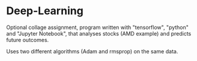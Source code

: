 # Deep-Learning
Optional collage assignment, program written with "tensorflow", "python" and "Jupyter Notebook", that analyses stocks (AMD example) and predicts future outcomes.

Uses two different algorithms (Adam and rmsprop) on the same data.
